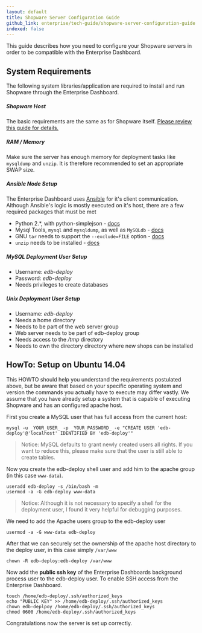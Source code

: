 ```yaml
---
layout: default
title: Shopware Server Configuration Guide
github_link: enterprise/tech-guide/shopware-server-configuration-guide.md
indexed: false
---
```


This guide describes how you need to configure your Shopware servers in order to be compatible with the Enterprise Dashboard.
<div class="toc-list"></div>

## System Requirements

The following system libraries/application are required to install and run Shopware through the Enterprise Dashboard.

##### Shopware Host

The basic requirements are the same as for Shopware itself. [Please review this guide for details.](https://developers.shopware.com/sysadmins-guide/system-requirements)

##### RAM / Memory

Make sure the server has enough memory for deployment tasks like `mysqldump` and `unzip`. It is therefore recommended to set an appropriate SWAP size.

##### Ansible Node Setup

The Enterprise Dashboard uses [Ansible](http://www.ansible.org) for it's client communication. Although Ansible's logic is mostly executed on it's host, there are a few required packages that must be met

* Python 2.*, with python-simplejson - [docs](http://docs.ansible.com/ansible/intro_installation.html#managed-node-requirements)
* Mysql Tools, `mysql` and `mysqldump`, as well as `MySQLdb` - [docs](http://docs.ansible.com/ansible/mysql_db_module.html#requirements-on-host-that-executes-module)
* GNU `tar` needs to support the `--exclude=FILE` option - [docs](https://www.gnu.org/software/tar/)
* `unzip` needs to be installed - [docs](http://linux.about.com/od/commands/l/blcmdl1_unzip.htm)

##### MySQL Deployment User Setup

* Username: *edb-deploy*
* Password: *edb-deploy*
* Needs privileges to create databases

##### Unix Deployment User Setup

* Username: *edb-deploy*
* Needs a home directory
* Needs to be part of the web server group
* Web server needs to be part of edb-deploy group
* Needs access to the */tmp* directory
* Needs to own the directory directory where new shops can be installed

## HowTo: Setup on Ubuntu 14.04

This HOWTO should help you understand the requirements postulated above, but be aware that based on your specific
operating system and version the commands you actually have to execute may differ vastly. We assume that you
have already setup a system that is capable of executing Shopware and has an configured apache host.

First you create a MySQL user that has full access from the current host:

````shell
mysql -u _YOUR_USER_ -p _YOUR_PASSWORD_ -e "CREATE USER 'edb-deploy'@'localhost' IDENTIFIED BY 'edb-deploy'" 
````
> Notice: MySQL defaults to grant newly created users all rights. If you want to reduce this, please make sure that the user is still able to create tables.


Now you create the edb-deploy shell user and add him to the apache group (in this case `www-data`). 

````shell
useradd edb-deploy -s /bin/bash -m
usermod -a -G edb-deploy www-data
````
> Notice: Although it is not necessary to specify a shell for the deployment user, I found it very helpful for debugging purposes.

We need to add the Apache users group to the edb-deploy user

````shell
usermod -a -G www-data edb-deploy
````

After that we can securely set the ownership of the apache host directory to the deploy user, in this case simply `/var/www`
 
````shell
chown -R edb-deploy:edb-deploy /var/www
````

Now add the **public ssh key** of the Enterprise Dashboards background process user to the edb-deploy user. To enable SSH access from the Enterprise Dashboard.

````shell
touch /home/edb-deploy/.ssh/authorized_keys
echo "PUBLIC KEY" >> /home/edb-deploy/.ssh/authorized_keys
chown edb-deplpoy /home/edb-deploy/.ssh/authorized_keys
chmod 0600 /home/edb-deploy/.ssh/authorized_keys

````
Congratulations now the server is set up correctly.